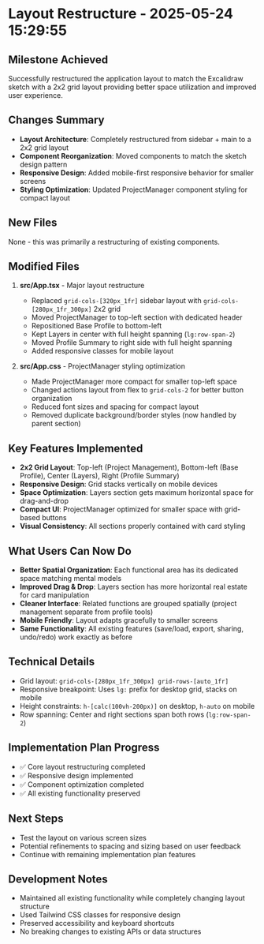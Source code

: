 # Layout Restructure - 2025-05-24 15:29:55

## Milestone Achieved
Successfully restructured the application layout to match the Excalidraw sketch with a 2x2 grid layout providing better space utilization and improved user experience.

## Changes Summary
- **Layout Architecture**: Completely restructured from sidebar + main to a 2x2 grid layout
- **Component Reorganization**: Moved components to match the sketch design pattern
- **Responsive Design**: Added mobile-first responsive behavior for smaller screens
- **Styling Optimization**: Updated ProjectManager component styling for compact layout

## New Files
None - this was primarily a restructuring of existing components.

## Modified Files
1. **src/App.tsx** - Major layout restructure
   - Replaced `grid-cols-[320px_1fr]` sidebar layout with `grid-cols-[280px_1fr_300px]` 2x2 grid
   - Moved ProjectManager to top-left section with dedicated header
   - Repositioned Base Profile to bottom-left
   - Kept Layers in center with full height spanning (`lg:row-span-2`)
   - Moved Profile Summary to right side with full height spanning
   - Added responsive classes for mobile layout

2. **src/App.css** - ProjectManager styling optimization
   - Made ProjectManager more compact for smaller top-left space
   - Changed actions layout from flex to `grid-cols-2` for better button organization
   - Reduced font sizes and spacing for compact layout
   - Removed duplicate background/border styles (now handled by parent section)

## Key Features Implemented
- **2x2 Grid Layout**: Top-left (Project Management), Bottom-left (Base Profile), Center (Layers), Right (Profile Summary)
- **Responsive Design**: Grid stacks vertically on mobile devices
- **Space Optimization**: Layers section gets maximum horizontal space for drag-and-drop
- **Compact UI**: ProjectManager optimized for smaller space with grid-based buttons
- **Visual Consistency**: All sections properly contained with card styling

## What Users Can Now Do
- **Better Spatial Organization**: Each functional area has its dedicated space matching mental models
- **Improved Drag & Drop**: Layers section has more horizontal real estate for card manipulation
- **Cleaner Interface**: Related functions are grouped spatially (project management separate from profile tools)
- **Mobile Friendly**: Layout adapts gracefully to smaller screens
- **Same Functionality**: All existing features (save/load, export, sharing, undo/redo) work exactly as before

## Technical Details
- Grid layout: `grid-cols-[280px_1fr_300px] grid-rows-[auto_1fr]`
- Responsive breakpoint: Uses `lg:` prefix for desktop grid, stacks on mobile
- Height constraints: `h-[calc(100vh-200px)]` on desktop, `h-auto` on mobile
- Row spanning: Center and right sections span both rows (`lg:row-span-2`)

## Implementation Plan Progress
- ✅ Core layout restructuring completed
- ✅ Responsive design implemented
- ✅ Component optimization completed
- ✅ All existing functionality preserved

## Next Steps
- Test the layout on various screen sizes
- Potential refinements to spacing and sizing based on user feedback
- Continue with remaining implementation plan features

## Development Notes
- Maintained all existing functionality while completely changing layout structure
- Used Tailwind CSS classes for responsive design
- Preserved accessibility and keyboard shortcuts
- No breaking changes to existing APIs or data structures 